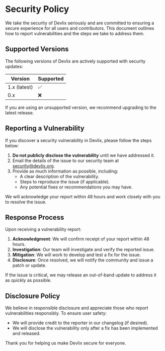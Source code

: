 # Security Policy

We take the security of Devlix seriously and are committed to ensuring a secure experience for all users and contributors. This document outlines how to report vulnerabilities and the steps we take to address them.

## Supported Versions

The following versions of Devlix are actively supported with security updates:

| Version      | Supported          |
|--------------|--------------------|
| 1.x (latest) | ✅                |
| 0.x          | ❌                |

If you are using an unsupported version, we recommend upgrading to the latest release.

## Reporting a Vulnerability

If you discover a security vulnerability in Devlix, please follow the steps below:

1. **Do not publicly disclose the vulnerability** until we have addressed it.
2. Email the details of the issue to our security team at [security@devlix.org](mailto:security@devlix.org).
3. Provide as much information as possible, including:
   - A clear description of the vulnerability.
   - Steps to reproduce the issue (if applicable).
   - Any potential fixes or recommendations you may have.

We will acknowledge your report within 48 hours and work closely with you to resolve the issue.

## Response Process

Upon receiving a vulnerability report:

1. **Acknowledgment**: We will confirm receipt of your report within 48 hours.
2. **Investigation**: Our team will investigate and verify the reported issue.
3. **Mitigation**: We will work to develop and test a fix for the issue.
4. **Disclosure**: Once resolved, we will notify the community and issue a patch or update.

If the issue is critical, we may release an out-of-band update to address it as quickly as possible.

## Disclosure Policy

We believe in responsible disclosure and appreciate those who report vulnerabilities responsibly. To ensure user safety:

- We will provide credit to the reporter in our changelog (if desired).
- We will disclose the vulnerability only after a fix has been implemented and released.

Thank you for helping us make Devlix secure for everyone.
